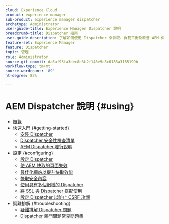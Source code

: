 ```yaml
---
cloud: Experience Cloud
product: experience manager
sub-product: experience manager dispatcher
archetype: Administrator
user-guide-title: Experience Manager Dispatcher 說明
breadcrumb-title: Dispatcher 指南
user-guide-description: 了解如何使用 Dispatcher 來快取、負載平衡及改善 AEM 伺服器的安全性。
feature-set: Experience Manager
feature: Dispatcher
topic: 管理
role: Administrator
source-git-commit: da6af93fa3dec8e3b2f146e9c8c6183a3185199b
workflow-type: tm+mt
source-wordcount: '89'
ht-degree: 85%

---
```



# AEM Dispatcher 說明 {#using}

+ [概覽](dispatcher.md)
+ 快速入門 {#getting-started}
   + [安裝 Dispatcher](dispatcher-install.md)
   + [Dispatcher 安全性檢查清單](security-checklist.md)
   + [AEM Dispatcher 發行說明](release-notes.md)
+ 設定 {#configuring}
   + [設定 Dispatcher](dispatcher-configuration.md)
   + [使 AEM 快取的頁面失效](page-invalidate.md)
   + [最佳化網站以提升快取效能](https://helpx.adobe.com/experience-manager/6-4/sites/deploying/using/configuring-performance.html)
   + [快取安全內容](permissions-cache.md)
   + [使用具有多個網域的 Dispatcher ](dispatcher-domains.md)
   + [將 SSL 與 Dispatcher 搭配使用](dispatcher-ssl.md)
   + [設定 Dispatcher 以防止 CSRF 攻擊](configuring-dispatcher-to-prevent-csrf.md)
+ 疑難排解 {#troubleshooting}
   + [疑難排解 Dispatcher 問題](dispatcher-troubleshooting.md)
   + [Dispatcher 熱門問題常見問題集](dispatcher-faq.md)
